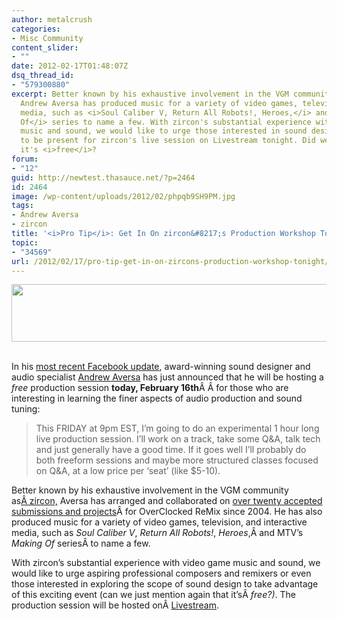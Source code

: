 ```yaml
---
author: metalcrush
categories:
- Misc Community
content_slider:
- ""
date: 2012-02-17T01:48:07Z
dsq_thread_id:
- "579300880"
excerpt: Better known by his exhaustive involvement in the VGM community as zircon,
  Andrew Aversa has produced music for a variety of video games, television, and interactive
  media, such as <i>Soul Caliber V, Return All Robots!, Heroes,</i> and MTV's <i>Making
  Of</i> series to name a few. With zircon's substantial experience with video game
  music and sound, we would like to urge those interested in sound design and production
  to be present for zircon's live session on Livestream tonight. Did we mention that
  it's <i>free</i>?
forum:
- "12"
guid: http://newtest.thasauce.net/?p=2464
id: 2464
image: /wp-content/uploads/2012/02/phpqb9SH9PM.jpg
tags:
- Andrew Aversa
- zircon
title: '<i>Pro Tip</i>: Get In On zircon&#8217;s Production Workshop Tonight'
topic:
- "34569"
url: /2012/02/17/pro-tip-get-in-on-zircons-production-workshop-tonight/
---
```


<center>
  <a href="http://thasauce.net/wp-content/uploads/2012/02/zirconMusic.png"><img class="aligncenter size-full wp-image-2465" title="zirconMusic" src="http://thasauce.net/wp-content/uploads/2012/02/zirconMusic.png" alt="" width="575" height="92" srcset="http://thasauce.net/wp-content/uploads/2012/02/zirconMusic.png 575w, http://thasauce.net/wp-content/uploads/2012/02/zirconMusic-300x48.png 300w, http://thasauce.net/wp-content/uploads/2012/02/zirconMusic-75x12.png 75w" sizes="(max-width: 575px) 100vw, 575px" /></a>
</center>&nbsp;

In his [most recent Facebook update](https://www.facebook.com/zirconmusic/posts/10150563552957523), award-winning sound designer and audio specialist [Andrew Aversa](http://zirconmusic.com/) has just announced that he will be hosting a _free_ production session **today, February 16th**Â Â for those who are interesting in learning the finer aspects of audio production and sound tuning:

> This FRIDAY at 9pm EST, I&#8217;m going to do an experimental 1 hour long live production session. I&#8217;ll work on a track, take some Q&A, talk tech and just generally have a good time. If it goes well I&#8217;ll probably do both freeform sessions and maybe more structured classes focused on Q&A, at a low price per &#8216;seat&#8217; (like $5-10).

Better known by his exhaustive involvement in the VGM community as[Â zircon,](http://ocremix.org/artist/4628/zircon) Aversa has arranged and collaborated on [over twenty accepted submissions and projects](http://ocremix.org/artist/4628/zircon/remixes)Â for OverClocked ReMix since 2004. He has also produced music for a variety of video games, television, and interactive media, such as _Soul Caliber V_, _Return All Robots!_, _Heroes_,Â and MTV&#8217;s _Making Of_ seriesÂ to name a few.

With zircon&#8217;s substantial experience with video game music and sound, we would like to urge aspiring professional composers and remixers or even those interested in exploring the scope of sound design to take advantage of this exciting event (can we just mention again that it&#8217;sÂ _free?)_. The production session will be hosted onÂ [Livestream](http://www.livestream.com/zirconmusic).